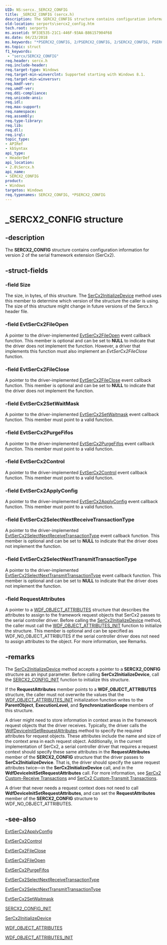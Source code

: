 ```yaml
---
UID: NS:sercx._SERCX2_CONFIG
title: _SERCX2_CONFIG (sercx.h)
description: The SERCX2_CONFIG structure contains configuration information for version 2 of the serial framework extension (SerCx2).
old-location: serports\sercx2_config.htm
tech.root: serports
ms.assetid: 9F33E535-21C1-446F-93AA-B86157904F68
ms.date: 04/23/2018
ms.keywords: "*PSERCX2_CONFIG, 2/PSERCX2_CONFIG, 2/SERCX2_CONFIG, PSERCX2_CONFIG, PSERCX2_CONFIG structure pointer [Serial Ports], SERCX2_CONFIG, SERCX2_CONFIG structure [Serial Ports], _SERCX2_CONFIG, serports.sercx2_config"
ms.topic: struct
f1_keywords:
 - "sercx/SERCX2_CONFIG"
req.header: sercx.h
req.include-header: 
req.target-type: Windows
req.target-min-winverclnt: Supported starting with Windows 8.1.
req.target-min-winversvr: 
req.kmdf-ver: 
req.umdf-ver: 
req.ddi-compliance: 
req.unicode-ansi: 
req.idl: 
req.max-support: 
req.namespace: 
req.assembly: 
req.type-library: 
req.lib: 
req.dll: 
req.irql: 
topic_type:
- APIRef
- kbSyntax
api_type:
- HeaderDef
api_location:
- 2.0\Sercx.h
api_name:
- SERCX2_CONFIG
product:
- Windows
targetos: Windows
req.typenames: SERCX2_CONFIG, *PSERCX2_CONFIG
---
```


# _SERCX2_CONFIG structure


## -description


The <b>SERCX2_CONFIG</b> structure contains configuration information for version 2 of the serial framework extension (SerCx2).


## -struct-fields




### -field Size

The size, in bytes, of this structure. The <a href="https://docs.microsoft.com/windows-hardware/drivers/ddi/content/sercx/nf-sercx-sercx2initializedevice">SerCx2InitializeDevice</a> method uses this member to determine which version of the structure the caller is using. The size of this structure might change in future versions of the Sercx.h header file.


### -field EvtSerCx2FileOpen

A pointer to the driver-implemented <a href="https://docs.microsoft.com/windows-hardware/drivers/ddi/content/sercx/nc-sercx-evt_sercx2_fileopen">EvtSerCx2FileOpen</a> event callback function. This member is optional and can be set to <b>NULL</b> to indicate that the driver does not implement the function. However, a driver that implements this function must also implement an <i>EvtSerCx2FileClose</i> function.


### -field EvtSerCx2FileClose

A pointer to the driver-implemented <a href="https://docs.microsoft.com/windows-hardware/drivers/ddi/content/sercx/nc-sercx-evt_sercx2_fileclose">EvtSerCx2FileClose</a> event callback function. This member is optional and can be set to <b>NULL</b> to indicate that the driver does not implement the function.


### -field EvtSerCx2SetWaitMask

A pointer to the driver-implemented <a href="https://docs.microsoft.com/windows-hardware/drivers/ddi/content/sercx/nc-sercx-evt_sercx2_set_wait_mask">EvtSerCx2SetWaitmask</a> event callback function. This member must point to a valid function.


### -field EvtSerCx2PurgeFifos

A pointer to the driver-implemented <a href="https://docs.microsoft.com/windows-hardware/drivers/ddi/content/sercx/nc-sercx-evt_sercx2_purge_fifos">EvtSerCx2PurgeFifos</a> event callback function. This member must point to a valid function.


### -field EvtSerCx2Control

A pointer to the driver-implemented <a href="https://docs.microsoft.com/windows-hardware/drivers/ddi/content/sercx/nc-sercx-evt_sercx2_control">EvtSerCx2Control</a> event callback function. This member must point to a valid function.


### -field EvtSerCx2ApplyConfig

A pointer to the driver-implemented <a href="https://docs.microsoft.com/windows-hardware/drivers/ddi/content/sercx/nc-sercx-evt_sercx2_apply_config">EvtSerCx2ApplyConfig</a> event callback function. This member must point to a valid function.


### -field EvtSerCx2SelectNextReceiveTransactionType

A pointer to the driver-implemented <a href="https://docs.microsoft.com/windows-hardware/drivers/ddi/content/sercx/nc-sercx-evt_sercx2_select_next_receive_transaction_type">EvtSerCx2SelectNextReceiveTransactionType</a> event callback function. This member is optional and can be set to <b>NULL</b> to indicate that the driver does not implement the function.


### -field EvtSerCx2SelectNextTransmitTransactionType

A pointer to the driver-implemented <a href="https://docs.microsoft.com/windows-hardware/drivers/ddi/content/sercx/nc-sercx-evt_sercx2_select_next_transmit_transaction_type">EvtSerCx2SelectNextTransmitTransactionType</a> event callback function. This member is optional and can be set to <b>NULL</b> to indicate that the driver does not implement the function.


### -field RequestAttributes

A pointer to a <a href="https://docs.microsoft.com/windows-hardware/drivers/ddi/content/wdfobject/ns-wdfobject-_wdf_object_attributes">WDF_OBJECT_ATTRIBUTES</a> structure that describes the attributes to assign to the framework request objects that SerCx2 passes to the serial controller driver. Before calling the <a href="https://docs.microsoft.com/windows-hardware/drivers/ddi/content/sercx/nf-sercx-sercx2initializedevice">SerCx2InitializeDevice</a> method, the caller must call the <a href="https://docs.microsoft.com/windows-hardware/drivers/ddi/content/wdfobject/nf-wdfobject-wdf_object_attributes_init">WDF_OBJECT_ATTRIBUTES_INIT</a> function to initialize the structure. This member is optional and can be specified as WDF_NO_OBJECT_ATTRIBUTES if the serial controller driver does not need to assign attributes to the object. For more information, see Remarks.


## -remarks



The <a href="https://docs.microsoft.com/windows-hardware/drivers/ddi/content/sercx/nf-sercx-sercx2initializedevice">SerCx2InitializeDevice</a> method accepts a pointer to a <b>SERCX2_CONFIG</b> structure as an input parameter. Before calling <b>SerCx2InitializeDevice</b>, call the <a href="https://docs.microsoft.com/windows-hardware/drivers/ddi/content/sercx/nf-sercx-sercx2_config_init">SERCX2_CONFIG_INIT</a> function to initialize this structure.

If the <b>RequestAttributes</b> member points to a <b>WDF_OBJECT_ATTRIBUTES</b> structure, the caller must not overwrite the values that the <a href="https://docs.microsoft.com/windows-hardware/drivers/ddi/content/wdfobject/nf-wdfobject-wdf_object_attributes_init">WDF_OBJECT_ATTRIBUTES_INIT</a> initialization function writes to the <b>ParentObject</b>, <b>ExecutionLevel</b>, and <b>SynchronizationScope</b> members of this structure.

A driver might need to store information in context areas in the framework request objects that the driver receives. Typically, the driver calls the <a href="https://docs.microsoft.com/windows-hardware/drivers/ddi/content/wdfdevice/nf-wdfdevice-wdfdeviceinitsetrequestattributes">WdfDeviceInitSetRequestAttributes</a> method to specify the required attributes for request objects. These attributes include the name and size of the context area in each request object. Additionally, in the current implementation of SerCx2, a serial controller driver that requires a request context should specify these same attributes in the <b>RequestAttributes</b> member of the <b>SERCX2_CONFIG</b> structure that the driver passes to <b>SerCx2InitializeDevice</b>. That is, the driver should specify the same request attributes twice—in the <b>SerCx2InitializeDevice</b> call, and in the <b>WdfDeviceInitSetRequestAttributes</b> call. For more information, see <a href="https://docs.microsoft.com/previous-versions/dn265314(v=vs.85)">SerCx2 Custom-Receive Transactions</a> and <a href="https://docs.microsoft.com/previous-versions/dn265320(v=vs.85)">SerCx2 Custom-Transmit Transactions</a>.

A driver that never needs a request context does not need to call <b>WdfDeviceInitSetRequestAttributes</b>, and can set the <b>RequestAttributes</b> member of the <b>SERCX2_CONFIG</b> structure to WDF_NO_OBJECT_ATTRIBUTES.




## -see-also




<a href="https://docs.microsoft.com/windows-hardware/drivers/ddi/content/sercx/nc-sercx-evt_sercx2_apply_config">EvtSerCx2ApplyConfig</a>



<a href="https://docs.microsoft.com/windows-hardware/drivers/ddi/content/sercx/nc-sercx-evt_sercx2_control">EvtSerCx2Control</a>



<a href="https://docs.microsoft.com/windows-hardware/drivers/ddi/content/sercx/nc-sercx-evt_sercx2_fileclose">EvtSerCx2FileClose</a>



<a href="https://docs.microsoft.com/windows-hardware/drivers/ddi/content/sercx/nc-sercx-evt_sercx2_fileopen">EvtSerCx2FileOpen</a>



<a href="https://docs.microsoft.com/windows-hardware/drivers/ddi/content/sercx/nc-sercx-evt_sercx2_purge_fifos">EvtSerCx2PurgeFifos</a>



<a href="https://docs.microsoft.com/windows-hardware/drivers/ddi/content/sercx/nc-sercx-evt_sercx2_select_next_receive_transaction_type">EvtSerCx2SelectNextReceiveTransactionType</a>



<a href="https://docs.microsoft.com/windows-hardware/drivers/ddi/content/sercx/nc-sercx-evt_sercx2_select_next_transmit_transaction_type">EvtSerCx2SelectNextTransmitTransactionType</a>



<a href="https://docs.microsoft.com/windows-hardware/drivers/ddi/content/sercx/nc-sercx-evt_sercx2_set_wait_mask">EvtSerCx2SetWaitmask</a>



<a href="https://docs.microsoft.com/windows-hardware/drivers/ddi/content/sercx/nf-sercx-sercx2_config_init">SERCX2_CONFIG_INIT</a>



<a href="https://docs.microsoft.com/windows-hardware/drivers/ddi/content/sercx/nf-sercx-sercx2initializedevice">SerCx2InitializeDevice</a>



<a href="https://docs.microsoft.com/windows-hardware/drivers/ddi/content/wdfobject/ns-wdfobject-_wdf_object_attributes">WDF_OBJECT_ATTRIBUTES</a>



<a href="https://docs.microsoft.com/windows-hardware/drivers/ddi/content/wdfobject/nf-wdfobject-wdf_object_attributes_init">WDF_OBJECT_ATTRIBUTES_INIT</a>
 

 

